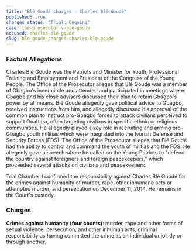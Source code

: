 ```yaml
---
title: "Blé Goudé charges - Charles Blé Goudé"
published: true
charges_status: "Trial: Ongoing"
case: the-prosecutor-v-ble-goude
accused: charles-blé-goudé
slug: ble-goude-charges-charles-ble-goude
---
```


### Factual Allegations

Charles Blé Goudé was the Patriots and Minister for Youth, Professional Training and Employment and President of the Congress of the Young People. The Office of the Prosecutor alleges that Blé Goudé was a member of Gbagbo's inner circle and attended and participated in meetings where Gbagbo and his close advisors discussed their plan to retain Gbagbo's power by all means. Blé Goudé allegedly gave political advice to Gbagbo, received instructions from him, and allegedly discussed his approval of the common plan to instruct pro-Gbagbo forces to attack civilians perceived to support Ouattara, often targeting civilians in specific ethnic or religious communities. He allegedly played a key role in recruiting and arming pro-Gbagbo youth militias which were integrated into the Ivorian Defense and Security Forces (FDS). The Office of the Prosecutor alleges that Blé Goudé had the ability to control and command the youth of militias and the FDS. He allegedly gave a speech where he called on the Young Patriots to "defend the country against foreigners and foreign peacekeepers," which proceeded several attacks on civilians and peacekeepers.

Trial Chamber I confirmed the responsibility against Charles Blé Goudé for the crimes against humanity of murder, rape, other inhumane acts or attempted murder, and persecution on December 11, 2014. He remains in the Court's custody.

### Charges

**Crimes against humanity (four counts)**: murder, rape and other forms of sexual violence, persecution, and other inhuman acts; criminal responsibility as having committed the crime as an individual or jointly or through another.


